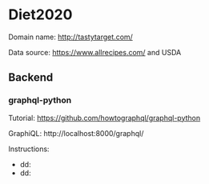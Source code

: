 # Diet2020

Domain name: http://tastytarget.com/

Data source: https://www.allrecipes.com/ and USDA

## Backend
### graphql-python
Tutorial: https://github.com/howtographql/graphql-python

GraphiQL: http://localhost:8000/graphql/

Instructions:

- dd:
- dd:
